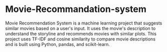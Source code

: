 # Movie-Recommandation-system
Movie Recommendation System is a machine learning project that suggests similar movies based on a user's input. It uses the movie's description to understand the storyline and recommends movies with similar plots. This project uses TF-IDF and cosine similarity to compare movie descriptions and is built using Python, pandas, and scikit-learn.
